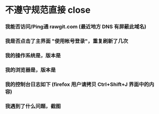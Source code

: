 # 不遵守规范直接 close

### 我能否访问/Ping通 rawgit.com (最近地方 DNS 有屏蔽此域名)

### 我是否点击了主界面 "使用帐号登录"，重复刷新了几次

### 我的操作系统是，版本是

### 我的浏览器是，版本是

### 我的控制台日志如下 (firefox 用户请拷贝 Ctrl+Shift+J 界面中的内容)

### 我遇到了什么问题，截图
